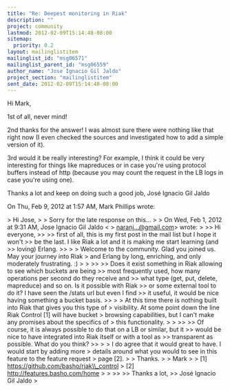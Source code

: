 ```yaml
---
title: "Re: Deepest monitoring in Riak"
description: ""
project: community
lastmod: 2012-02-09T15:14:48-08:00
sitemap:
  priority: 0.2
layout: mailinglistitem
mailinglist_id: "msg06571"
mailinglist_parent_id: "msg06559"
author_name: "Jose Ignacio Gil Jaldo"
project_section: "mailinglistitem"
sent_date: 2012-02-09T15:14:48-08:00
---
```



Hi Mark,

1st of all, never mind!

2nd thanks for the answer! I was almost sure there were nothing like that
right now (I even checked the sources and investigated how to add a simple
version of it).

3rd would it be really interesting? For example, I think it could be very
interesting for things like mapreduces or in case you're using protocol
buffers instead of http (because you may count the request in the LB logs
in case you're using one).

Thanks a lot and keep on doing such a good job,
José Ignacio Gil Jaldo

On Thu, Feb 9, 2012 at 1:57 AM, Mark Phillips  wrote:

&gt; Hi Jose,
&gt;
&gt; Sorry for the late response on this...
&gt;
&gt; On Wed, Feb 1, 2012 at 9:31 AM, Jose Ignacio Gil Jaldo &lt;
&gt; naranj...@gmail.com&gt; wrote:
&gt;
&gt;&gt; Hi everyone,
&gt;&gt;
&gt;&gt; first of all, this is my first post in the mail list but I hope it won't
&gt;&gt; be the last. I like Riak a lot and it is making me start learning (and
&gt;&gt; loving) Erlang.
&gt;&gt;
&gt;
&gt; Welcome to the community. Glad you joined us. May your journey into Riak
&gt; and Erlang by long, enriching, and only moderately frustrating. :)
&gt;
&gt;
&gt;&gt;
&gt;&gt; Does it exist something in Riak allowing to see which buckets are being
&gt;&gt; most frequently used, how many operations per second do they receive and
&gt;&gt; what type (get, put, delete, mapreduce) and so on. Is it possible with Riak
&gt;&gt; or some external tool to do it? I have seen the /stats url but even I find
&gt;&gt; it useful, it would be nice having something a bucket basis.
&gt;&gt;
&gt;
&gt; At this time there is nothing built into Riak that gives you this type of
&gt; visibility. At some point down the line Riak Control [1] will have bucket
&gt; browsing capabilities, but I can't make any promises about the specifics of
&gt; this functionality.
&gt;
&gt;
&gt;&gt;
&gt;&gt; Of course, it is always possible to do that on a LB or similar, but it
&gt;&gt; would be nice to have integrated into Riak itself or with a tool as
&gt;&gt; transparent as possible. What do you think?
&gt;&gt;
&gt;
&gt; I do agree that it would great to have. I would start by adding more
&gt; details around what you would to see in this feature to the feature request
&gt; page [2].
&gt;
&gt; Thanks.
&gt;
&gt; Mark
&gt;
&gt; [1] https://github.com/basho/riak\\_control
&gt; [2] http://features.basho.com/home
&gt;
&gt;
&gt;&gt;
&gt;&gt; Thanks a lot,
&gt;&gt; José Ignacio Gil Jaldo
&gt;

